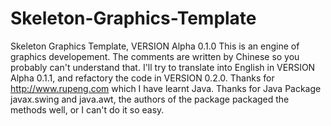 # Skeleton-Graphics-Template
Skeleton Graphics Template, VERSION Alpha 0.1.0
This is an engine of graphics developement. The comments are written by Chinese so you probably can't understand that. I'll try to translate into English in VERSION Alpha 0.1.1, and refactory the code in VERSION 0.2.0.
Thanks for http://www.rupeng.com which I have learnt Java.
Thanks for Java Package javax.swing and java.awt, the authors of the package packaged the methods well, or I can't do it so easy.
